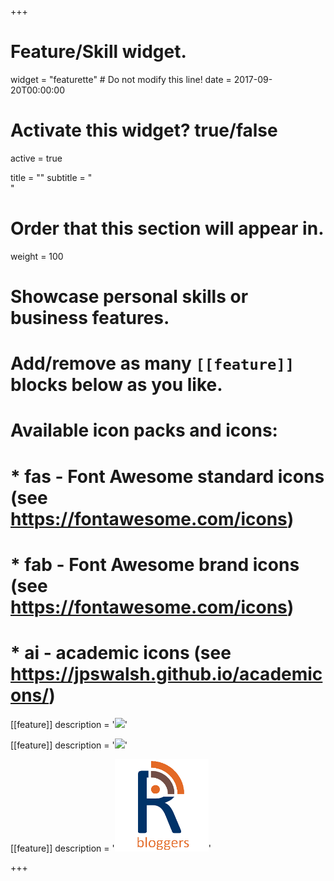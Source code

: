 +++
# Feature/Skill widget.
widget = "featurette"  # Do not modify this line!
date = 2017-09-20T00:00:00

# Activate this widget? true/false
active = true

title = ""
subtitle = "<br>"

# Order that this section will appear in.
weight = 100

# Showcase personal skills or business features.
# 
# Add/remove as many `[[feature]]` blocks below as you like.
# 
# Available icon packs and icons:
# * fas - Font Awesome standard icons (see https://fontawesome.com/icons)
# * fab - Font Awesome brand icons (see https://fontawesome.com/icons)
# * ai - academic icons (see https://jpswalsh.github.io/academicons/)

[[feature]]
  description = '<a href="http://lopen.linguistics.ntu.edu.tw" target="_blank" style="text-align:center"><img src="http://lopen.linguistics.ntu.edu.tw/assets/icon/logo.jpg" style="max-width: 150px; max-height: 150px; display: inline-block"></a>'
  
[[feature]]
  description = '<a href="https://rbloggers.github.io/" target="_blank" style="text-align:center"><img src="https://rbloggers.github.io/assets/images/logo/logo.png" style="max-width: 150px; max-height: 150px; display: inline-block"></a>'
  
[[feature]]
  description = '<a href="https://www.r-bloggers.com/" target="_blank" style="text-align:center"><img src="/assets/images/rbloggers.png" style="max-width: 150px; max-height: 150px; display: inline-block"></a>'

+++
